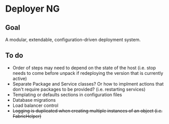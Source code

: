 Deployer NG
==

Goal
--
A modular, extendable, configuration-driven deployment system.

To do
--
- Order of steps may need to depend on the state of the host (i.e. stop needs to come before unpack if redeploying the version that is currently active)
- Separate Package and Service classes? Or how to implment actions that don't require packages to be provided? (i.e. restarting services)
- Templating or defaults sections in configuration files
- Database migrations
- Load balancer control
- ~~Logging is duplicated when creating multiple instances of an object (i.e. FabricHelper)~~
